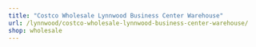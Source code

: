 ```yaml
---
title: "Costco Wholesale Lynnwood Business Center Warehouse"
url: /lynnwood/costco-wholesale-lynnwood-business-center-warehouse/
shop: wholesale
---
```


